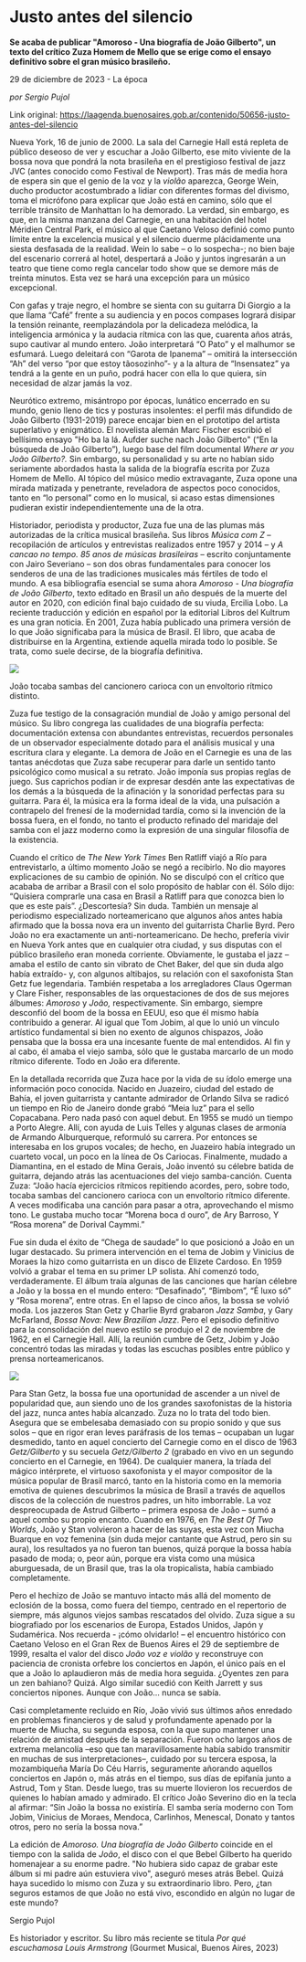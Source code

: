 # Justo antes del silencio

**Se acaba de publicar "Amoroso - Una biografía de João Gilberto", un texto del crítico Zuza Homem de Mello que se erige como el ensayo definitivo sobre el gran músico brasileño.**

29 de diciembre de 2023 - La época

_por Sergio Pujol_

Link original: https://laagenda.buenosaires.gob.ar/contenido/50656-justo-antes-del-silencio



Nueva York, 16 de junio de 2000. La sala del Carnegie Hall está repleta de público deseoso de ver y escuchar a João Gilberto, ese mito viviente de la bossa nova que pondrá la nota brasileña en el prestigioso festival de jazz JVC (antes conocido como Festival de Newport). Tras más de media hora de espera sin que el genio de la voz y la *violão* aparezca, George Wein, ducho productor acostumbrado a lidiar con diferentes formas del divismo, toma el micrófono para explicar que João está en camino, sólo que el terrible tránsito de Manhattan lo ha demorado. La verdad, sin embargo, es que, en la misma manzana del Carnegie, en una habitación del hotel Méridien Central Park, el músico al que Caetano Veloso definió como punto límite entre la excelencia musical y el silencio duerme plácidamente una siesta desfasada de la realidad. Wein lo sabe – o lo sospecha-; no bien baje del escenario correrá al hotel, despertará a João y juntos ingresarán a un teatro que tiene como regla cancelar todo show que se demore más de treinta minutos. Esta vez se hará una excepción para un músico excepcional.




Con gafas y traje negro, el hombre se sienta con su guitarra Di Giorgio a la que llama “Café” frente a su audiencia y en pocos compases logrará disipar la tensión reinante, reemplazándola por la delicadeza melódica, la inteligencia armónica y la audacia rítmica con las que, cuarenta años atrás, supo cautivar al mundo entero. João interpretará “O Pato” y el malhumor se esfumará. Luego deleitará con “Garota de Ipanema” – omitirá la intersección “Ah” del verso “por que estoy tãosozinho”- y a la altura de “Insensatez” ya tendrá a la gente en un puño, podrá hacer con ella lo que quiera, sin necesidad de alzar jamás la voz.




Neurótico extremo, misántropo por épocas, lunático encerrado en su mundo, genio lleno de tics y posturas insolentes: el perfil más difundido de João Gilberto (1931-2019) parece encajar bien en el prototipo del artista superlativo y enigmático. El novelista alemán Marc Fischer escribió el bellísimo ensayo "Ho ba la lá. Aufder suche nach João Gilberto" (“En la búsqueda de João Gilberto”), luego base del film documental *Where ar you João Gilberto?.* Sin embargo, su personalidad y su arte no habían sido seriamente abordados hasta la salida de la biografía escrita por Zuza Homem de Mello. Al tópico del músico medio extravagante, Zuza opone una mirada matizada y penetrante, reveladora de aspectos poco conocidos, tanto en “lo personal” como en lo musical, si acaso estas dimensiones pudieran existir independientemente una de la otra.




Historiador, periodista y productor, Zuza fue una de las plumas más autorizadas de la crítica musical brasileña. Sus libros *Música com Z* – recopilación de artículos y entrevistas realizados entre 1957 y 2014 – y *A cancao no tempo. 85 anos de músicas brasileiras* – escrito conjuntamente con Jairo Severiano – son dos obras fundamentales para conocer los senderos de una de las tradiciones musicales más fértiles de todo el mundo. A esa bibliografía esencial se suma ahora *Amoroso - Una biografía de João Gilberto*, texto editado en Brasil un año después de la muerte del autor en 2020, con edición final bajo cuidado de su viuda, Ercilia Lobo. La reciente traducción y edición en español por la editorial Libros del Kultrum es una gran noticia. En 2001, Zuza había publicado una primera versión de lo que João significaba para la música de Brasil. El libro, que acaba de distribuirse en la Argentina, extiende aquella mirada todo lo posible. Se trata, como suele decirse, de la biografía definitiva.




![](https://cdn.feater.me/files/images/3319846/732e4703-f7fa-4a36-9e15-627e3cc7be1c.jpg)




João tocaba sambas del cancionero carioca con un envoltorio rítmico distinto.




Zuza fue testigo de la consagración mundial de João y amigo personal del músico. Su libro congrega las cualidades de una biografía perfecta: documentación extensa con abundantes entrevistas, recuerdos personales de un observador especialmente dotado para el análisis musical y una escritura clara y elegante. La demora de João en el Carnegie es una de las tantas anécdotas que Zuza sabe recuperar para darle un sentido tanto psicológico como musical a su retrato. João imponía sus propias reglas de juego. Sus caprichos podían ir de expresar desdén ante las expectativas de los demás a la búsqueda de la afinación y la sonoridad perfectas para su guitarra. Para él, la música era la forma ideal de la vida, una pulsación a contrapelo del frenesí de la modernidad tardía, como si la invención de la bossa fuera, en el fondo, no tanto el producto refinado del maridaje del samba con el jazz moderno como la expresión de una singular filosofía de la existencia.




Cuando el crítico de *The New York Times* Ben Ratliff viajó a Río para entrevistarlo, a último momento João se negó a recibirlo. No dio mayores explicaciones de su cambio de opinión. No se disculpó con el crítico que acababa de arribar a Brasil con el solo propósito de hablar con él. Sólo dijo: “Quisiera comprarle una casa en Brasil a Ratliff para que conozca bien lo que es este país”. ¿Descortesía? Sin duda. También un mensaje al periodismo especializado norteamericano que algunos años antes había afirmado que la bossa nova era un invento del guitarrista Charlie Byrd. Pero João no era exactamente un anti-norteamericano. De hecho, prefería vivir en Nueva York antes que en cualquier otra ciudad, y sus disputas con el público brasileño eran moneda corriente. Obviamente, le gustaba el jazz – amaba el estilo de canto sin vibrato de Chet Baker, del que sin duda algo había extraído- y, con algunos altibajos, su relación con el saxofonista Stan Getz fue legendaria. También respetaba a los arregladores Claus Ogerman y Clare Fisher, responsables de las orquestaciones de dos de sus mejores álbumes: *Amoroso* y *João,* respectivamente. Sin embargo, siempre desconfió del boom de la bossa en EEUU, eso que él mismo había contribuido a generar. Al igual que Tom Jobim, al que lo unió un vínculo artístico fundamental si bien no exento de algunos chispazos, João pensaba que la bossa era una incesante fuente de mal entendidos. Al fin y al cabo, él amaba el viejo samba, sólo que le gustaba marcarlo de un modo rítmico diferente. Todo en João era diferente.




En la detallada recorrida que Zuza hace por la vida de su ídolo emerge una información poco conocida. Nacido en Juazeiro, ciudad del estado de Bahía, el joven guitarrista y cantante admirador de Orlando Silva se radicó un tiempo en Río de Janeiro donde grabó “Meia luz” para el sello Copacabana. Pero nada pasó con aquel debut. En 1955 se mudó un tiempo a Porto Alegre. Allí, con ayuda de Luis Telles y algunas clases de armonía de Armando Alburquerque, reformuló su carrera. Por entonces se interesaba en los grupos vocales; de hecho, en Juazeiro había integrado un cuarteto vocal, un poco en la línea de Os Cariocas. Finalmente, mudado a Diamantina, en el estado de Mina Gerais, João inventó su célebre batida de guitarra, dejando atrás las acentuaciones del viejo samba-canción. Cuenta Zuza: “João hacía ejercicios rítmicos repitiendo acordes, pero, sobre todo, tocaba sambas del cancionero carioca con un envoltorio rítmico diferente. A veces modificaba una canción para pasar a otra, aprovechando el mismo tono. Le gustaba mucho tocar “Morena boca d ouro”, de Ary Barroso, Y “Rosa morena” de Dorival Caymmi.”




Fue sin duda el éxito de “Chega de saudade” lo que posicionó a João en un lugar destacado. Su primera intervención en el tema de Jobim y Vinicius de Moraes la hizo como guitarrista en un disco de Elizete Cardoso. En 1959 volvió a grabar el tema en su primer LP solista. Ahí comenzó todo, verdaderamente. El álbum traía algunas de las canciones que harían célebre a João y la bossa en el mundo entero: “Desafinado”, “Bimbom”, “É luxo só” y “Rosa morena”, entre otras. En el lapso de cinco años, la bossa se volvió moda. Los jazzeros Stan Getz y Charlie Byrd grabaron *Jazz Samba*, y Gary McFarland, *Bossa Nova: New Brazilian Jazz*. Pero el episodio definitivo para la consolidación del nuevo estilo se produjo el 2 de noviembre de 1962, en el Carnegie Hall. Allí, la reunión cumbre de Getz, Jobim y João concentró todas las miradas y todas las escuchas posibles entre público y prensa norteamericanos.




![](https://cdn.feater.me/files/images/3319819/4fa84f73-58a8-458f-9831-4a74941eb561.jpg)




Para Stan Getz, la bossa fue una oportunidad de ascender a un nivel de popularidad que, aun siendo uno de los grandes saxofonistas de la historia del jazz, nunca antes había alcanzado. Zuza no lo trata del todo bien. Asegura que se embelesaba demasiado con su propio sonido y que sus solos – que en rigor eran leves paráfrasis de los temas – ocupaban un lugar desmedido, tanto en aquel concierto del Carnegie como en el disco de 1963 *Getz/Gilberto* y su secuela *Getz/Gilberto 2* (grabado en vivo en un segundo concierto en el Carnegie, en 1964). De cualquier manera, la tríada del mágico intérprete, el virtuoso saxofonista y el mayor compositor de la música popular de Brasil marcó, tanto en la historia como en la memoria emotiva de quienes descubrimos la música de Brasil a través de aquellos discos de la colección de nuestros padres, un hito imborrable. La voz despreocupada de Astrud Gilberto – primera esposa de João – sumó a aquel combo su propio encanto. Cuando en 1976, en *The Best Of Two Worlds*, João y Stan volvieron a hacer de las suyas, esta vez con Miucha Buarque en voz femenina (sin duda mejor cantante que Astrud, pero sin su aura), los resultados ya no fueron tan buenos, quizá porque la bossa había pasado de moda; o, peor aún, porque era vista como una música aburguesada, de un Brasil que, tras la ola tropicalista, había cambiado completamente.




Pero el hechizo de João se mantuvo intacto más allá del momento de eclosión de la bossa, como fuera del tiempo, centrado en el repertorio de siempre, más algunos viejos sambas rescatados del olvido. Zuza sigue a su biografiado por los escenarios de Europa, Estados Unidos, Japón y Sudamérica. Nos recuerda - ¡cómo olvidarlo! – el encuentro histórico con Caetano Veloso en el Gran Rex de Buenos Aires el 29 de septiembre de 1999, resalta el valor del disco *João voz e violão* y reconstruye con paciencia de cronista orfebre los conciertos en Japón, el único país en el que a João lo aplaudieron más de media hora seguida. ¿Oyentes zen para un zen bahiano? Quizá. Algo similar sucedió con Keith Jarrett y sus conciertos nipones. Aunque con João… nunca se sabía.




Casi completamente recluido en Río, João vivió sus últimos años enredado en problemas financieros y de salud y profundamente apenado por la muerte de Miucha, su segunda esposa, con la que supo mantener una relación de amistad después de la separación. Fueron ocho largos años de extrema melancolía –eso que tan maravillosamente había sabido transmitir en muchas de sus interpretaciones–, cuidado por su tercera esposa, la mozambiqueña María Do Céu Harris, seguramente añorando aquellos conciertos en Japón o, más atrás en el tiempo, sus días de epifanía junto a Astrud, Tom y Stan. Desde luego, tras su muerte llovieron los recuerdos de quienes lo habían amado y admirado. El crítico João Severino dio en la tecla al afirmar: “Sin João la bossa no existiría. El samba sería moderno con Tom Jobim, Vinicius de Moraes, Mendoca, Carlinhos, Menescal, Donato y tantos otros, pero no sería la bossa nova.”




La edición de *Amoroso. Una biografía de João Gilberto* coincide en el tiempo con la salida de *João*, el disco con el que Bebel Gilberto ha querido homenajear a su enorme padre. "No hubiera sido capaz de grabar este álbum si mi padre aún estuviera vivo", aseguró meses atrás Bebel. Quizá haya sucedido lo mismo con Zuza y su extraordinario libro. Pero, ¿tan seguros estamos de que João no está vivo, escondido en algún no lugar de este mundo?




Sergio Pujol




Es historiador y escritor. Su libro más reciente se titula *Por qué escuchamosa Louis Armstrong* (Gourmet Musical, Buenos Aires, 2023)



